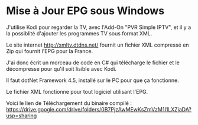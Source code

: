 # Mise à Jour EPG sous Windows

J'utilise Kodi pour regarder la TV, avec l'Add-On "PVR Simple IPTV",
et il y a la possiblité d'ajouter les programmes TV sous format XML.

Le site internet http://xmltv.dtdns.net/ fournit un fichier XML
compressé en Zip qui fournit l'EPG pour la France.

J'ai donc écrit un morceau de code en C# qui télécharge le fichier
et le décompresse pour qu'il soit lisible avec Kodi.

Il faut dotNet Framework 4.5, installé sur le PC pour que ça fonctionne.

Le fichier XML fonctionne pour tout logiciel utilisant l'EPG.

Voici le lien de Téléchargement du binaire compilé : 
https://drive.google.com/drive/folders/0B7PjzAwMEwKsZmVzM1I1LXZjaDA?usp=sharing
